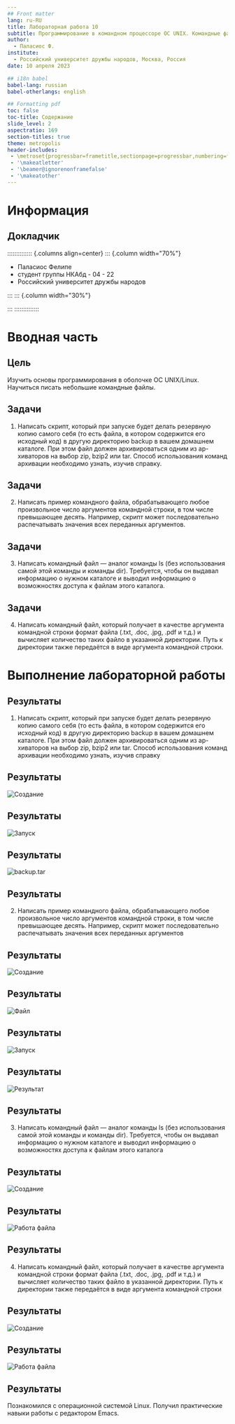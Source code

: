 ```yaml
---
## Front matter
lang: ru-RU
title: Лабораторная работа 10
subtitle: Программирование в командном процессоре ОС UNIX. Командные файлы
author:
  - Паласиос Ф. 
institute:
  - Российский университет дружбы народов, Москва, Россия
date: 10 апреля 2023

## i18n babel
babel-lang: russian
babel-otherlangs: english

## Formatting pdf
toc: false
toc-title: Содержание
slide_level: 2
aspectratio: 169
section-titles: true
theme: metropolis
header-includes:
 - \metroset{progressbar=frametitle,sectionpage=progressbar,numbering=fraction}
 - '\makeatletter'
 - '\beamer@ignorenonframefalse'
 - '\makeatother'
---
```


# Информация

## Докладчик

:::::::::::::: {.columns align=center}
::: {.column width="70%"}

  * Паласиос Фелипе
  * студент группы НКАбд - 04 - 22
  * Российский университет дружбы народов

:::
::: {.column width="30%"}


:::
::::::::::::::

# Вводная часть

## Цель

Изучить основы программирования в оболочке ОС UNIX/Linux. Научиться писать небольшие командные файлы.

## Задачи

1. Написать скрипт, который при запуске будет делать резервную копию самого себя (то есть файла, в котором содержится его исходный код) в другую директорию backup в вашем домашнем каталоге. При этом файл должен архивироваться одним из ар-
хиваторов на выбор zip, bzip2 или tar. Способ использования команд архивации необходимо узнать, изучив справку.

## Задачи

2. Написать пример командного файла, обрабатывающего любое произвольное число аргументов командной строки, в том числе превышающее десять. Например, скрипт может последовательно распечатывать значения всех переданных аргументов.

## Задачи

3. Написать командный файл — аналог команды ls (без использования самой этой команды и команды dir). Требуется, чтобы он выдавал информацию о нужном каталоге и выводил информацию о возможностях доступа к файлам этого каталога.

## Задачи

4. Написать командный файл, который получает в качестве аргумента командной строки формат файла (.txt, .doc, .jpg, .pdf и т.д.) и вычисляет количество таких файло в указанной директории. Путь к директории также передаётся в виде аргумента командной строки.

# Выполнение лабораторной работы

## Результаты

1. Написать скрипт, который при запуске будет делать резервную копию самого себя (то есть файла, в котором содержится его исходный код) в другую директорию backup в вашем домашнем каталоге. При этом файл должен архивироваться одним из ар-
хиваторов на выбор zip, bzip2 или tar. Способ использования команд архивации необходимо узнать, изучив справку 

## Результаты

![Создание](./image/1.jpg)

## Результаты

![Запуск](./image/1.2.jpg)

## Результаты

![backup.tar](./image/1.3.jpg)

## Результаты

2. Написать пример командного файла, обрабатывающего любое произвольное число аргументов командной строки, в том числе превышающее десять. Например, скрипт может последовательно распечатывать значения всех переданных аргументов 

## Результаты

![Создание](./image/2.jpg)

## Результаты

![Файл](./image/2.1.jpg)

## Результаты

![Запуск](./image/2.2.jpg)

## Результаты

![Результат](./image/2.3.jpg)

## Результаты

3. Написать командный файл — аналог команды ls (без использования самой этой команды и команды dir). Требуется, чтобы он выдавал информацию о нужном каталоге и выводил информацию о возможностях доступа к файлам этого каталога 

## Результаты

![Создание](./image/2.2.jpg)

## Результаты

![Работа файла](./image/2.3.jpg)

## Результаты

4. Написать командный файл, который получает в качестве аргумента командной строки формат файла (.txt, .doc, .jpg, .pdf и т.д.) и вычисляет количество таких файло в указанной директории. Путь к директории также передаётся в виде аргумента командной строки 

## Результаты

![Создание](./image/4.1.jpg)

## Результаты

![Работа файла](./image/4.jpg)

## Результаты

Познакомился с операционной системой Linux. Получил практические навыки работы с редактором Emacs.

